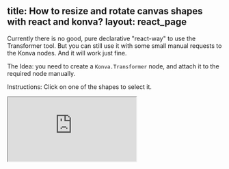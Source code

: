 title: How to resize and rotate canvas shapes with react and konva?
layout: react_page
---

Currently there is no good, pure declarative "react-way" to use the Transformer tool.
But you can still use it with some small manual requests to the Konva nodes.
And it will work just fine.

The Idea: you need to create a `Konva.Transformer` node, and attach it to the required node manually.

Instructions: Click on one of the shapes to select it.

<iframe 
  src="https://codesandbox.io/embed/github/konvajs/site/tree/master/react-demos/transformer?hidenavigation=1&view=split&fontsize=10" 
  style={{
    width: "100%",
    height: "500px",
    border: 0,
    borderRadius: "4px",
    overflow: "hidden"
  }}
  sandbox="allow-modals allow-forms allow-popups allow-scripts allow-same-origin"
/>
